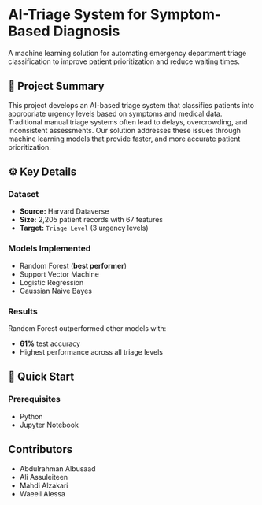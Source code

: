 # AI-Triage System for Symptom-Based Diagnosis

A machine learning solution for automating emergency department triage classification to improve patient prioritization and reduce waiting times.

## 📌 Project Summary
This project develops an AI-based triage system that classifies patients into appropriate urgency levels based on symptoms and medical data. Traditional manual triage systems often lead to delays, overcrowding, and inconsistent assessments. Our solution addresses these issues through machine learning models that provide faster, and more accurate patient prioritization.

## ⚙️ Key Details

### Dataset
- **Source:** Harvard Dataverse  
- **Size:** 2,205 patient records with 67 features  
- **Target:** `Triage Level` (3 urgency levels)

### Models Implemented
- Random Forest (**best performer**)  
- Support Vector Machine  
- Logistic Regression  
- Gaussian Naive Bayes

### Results
Random Forest outperformed other models with:
- **61%** test accuracy  
- Highest performance across all triage levels  


## 🚀 Quick Start

### Prerequisites
- Python
- Jupyter Notebook

## Contributors
- Abdulrahman Albusaad
- Ali Assuleiteen
- Mahdi Alzakari
- Waeeil Alessa
